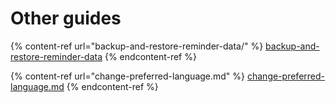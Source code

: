 # Other guides

{% content-ref url="backup-and-restore-reminder-data/" %}
[backup-and-restore-reminder-data](backup-and-restore-reminder-data/)
{% endcontent-ref %}

{% content-ref url="change-preferred-language.md" %}
[change-preferred-language.md](change-preferred-language.md)
{% endcontent-ref %}
